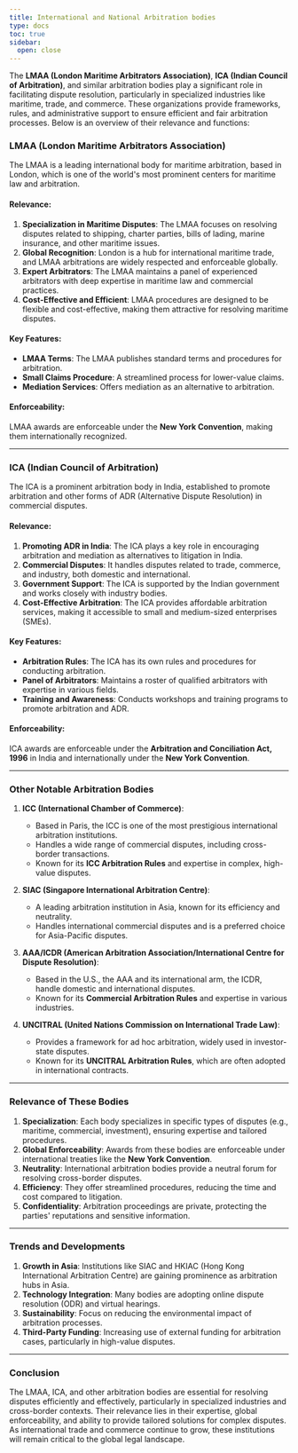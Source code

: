 ```yaml
---
title: International and National Arbitration bodies
type: docs
toc: true
sidebar:
  open: close
---
```

The **LMAA (London Maritime Arbitrators Association)**, **ICA (Indian Council of Arbitration)**, and similar arbitration bodies play a significant role in facilitating dispute resolution, particularly in specialized industries like maritime, trade, and commerce. These organizations provide frameworks, rules, and administrative support to ensure efficient and fair arbitration processes. Below is an overview of their relevance and functions:

### **LMAA (London Maritime Arbitrators Association)**
The LMAA is a leading international body for maritime arbitration, based in London, which is one of the world's most prominent centers for maritime law and arbitration.

#### **Relevance:**
1. **Specialization in Maritime Disputes**: The LMAA focuses on resolving disputes related to shipping, charter parties, bills of lading, marine insurance, and other maritime issues.
2. **Global Recognition**: London is a hub for international maritime trade, and LMAA arbitrations are widely respected and enforceable globally.
3. **Expert Arbitrators**: The LMAA maintains a panel of experienced arbitrators with deep expertise in maritime law and commercial practices.
4. **Cost-Effective and Efficient**: LMAA procedures are designed to be flexible and cost-effective, making them attractive for resolving maritime disputes.

#### **Key Features:**
- **LMAA Terms**: The LMAA publishes standard terms and procedures for arbitration.
- **Small Claims Procedure**: A streamlined process for lower-value claims.
- **Mediation Services**: Offers mediation as an alternative to arbitration.

#### **Enforceability**:
LMAA awards are enforceable under the **New York Convention**, making them internationally recognized.

---

### **ICA (Indian Council of Arbitration)**
The ICA is a prominent arbitration body in India, established to promote arbitration and other forms of ADR (Alternative Dispute Resolution) in commercial disputes.

#### **Relevance:**
1. **Promoting ADR in India**: The ICA plays a key role in encouraging arbitration and mediation as alternatives to litigation in India.
2. **Commercial Disputes**: It handles disputes related to trade, commerce, and industry, both domestic and international.
3. **Government Support**: The ICA is supported by the Indian government and works closely with industry bodies.
4. **Cost-Effective Arbitration**: The ICA provides affordable arbitration services, making it accessible to small and medium-sized enterprises (SMEs).

#### **Key Features:**
- **Arbitration Rules**: The ICA has its own rules and procedures for conducting arbitration.
- **Panel of Arbitrators**: Maintains a roster of qualified arbitrators with expertise in various fields.
- **Training and Awareness**: Conducts workshops and training programs to promote arbitration and ADR.

#### **Enforceability**:
ICA awards are enforceable under the **Arbitration and Conciliation Act, 1996** in India and internationally under the **New York Convention**.

---

### **Other Notable Arbitration Bodies**
1. **ICC (International Chamber of Commerce)**:
   - Based in Paris, the ICC is one of the most prestigious international arbitration institutions.
   - Handles a wide range of commercial disputes, including cross-border transactions.
   - Known for its **ICC Arbitration Rules** and expertise in complex, high-value disputes.

2. **SIAC (Singapore International Arbitration Centre)**:
   - A leading arbitration institution in Asia, known for its efficiency and neutrality.
   - Handles international commercial disputes and is a preferred choice for Asia-Pacific disputes.

3. **AAA/ICDR (American Arbitration Association/International Centre for Dispute Resolution)**:
   - Based in the U.S., the AAA and its international arm, the ICDR, handle domestic and international disputes.
   - Known for its **Commercial Arbitration Rules** and expertise in various industries.

4. **UNCITRAL (United Nations Commission on International Trade Law)**:
   - Provides a framework for ad hoc arbitration, widely used in investor-state disputes.
   - Known for its **UNCITRAL Arbitration Rules**, which are often adopted in international contracts.

---

### **Relevance of These Bodies**
1. **Specialization**: Each body specializes in specific types of disputes (e.g., maritime, commercial, investment), ensuring expertise and tailored procedures.
2. **Global Enforceability**: Awards from these bodies are enforceable under international treaties like the **New York Convention**.
3. **Neutrality**: International arbitration bodies provide a neutral forum for resolving cross-border disputes.
4. **Efficiency**: They offer streamlined procedures, reducing the time and cost compared to litigation.
5. **Confidentiality**: Arbitration proceedings are private, protecting the parties' reputations and sensitive information.

---

### **Trends and Developments**
1. **Growth in Asia**: Institutions like SIAC and HKIAC (Hong Kong International Arbitration Centre) are gaining prominence as arbitration hubs in Asia.
2. **Technology Integration**: Many bodies are adopting online dispute resolution (ODR) and virtual hearings.
3. **Sustainability**: Focus on reducing the environmental impact of arbitration processes.
4. **Third-Party Funding**: Increasing use of external funding for arbitration cases, particularly in high-value disputes.

---

### **Conclusion**
The LMAA, ICA, and other arbitration bodies are essential for resolving disputes efficiently and effectively, particularly in specialized industries and cross-border contexts. Their relevance lies in their expertise, global enforceability, and ability to provide tailored solutions for complex disputes. As international trade and commerce continue to grow, these institutions will remain critical to the global legal landscape.

